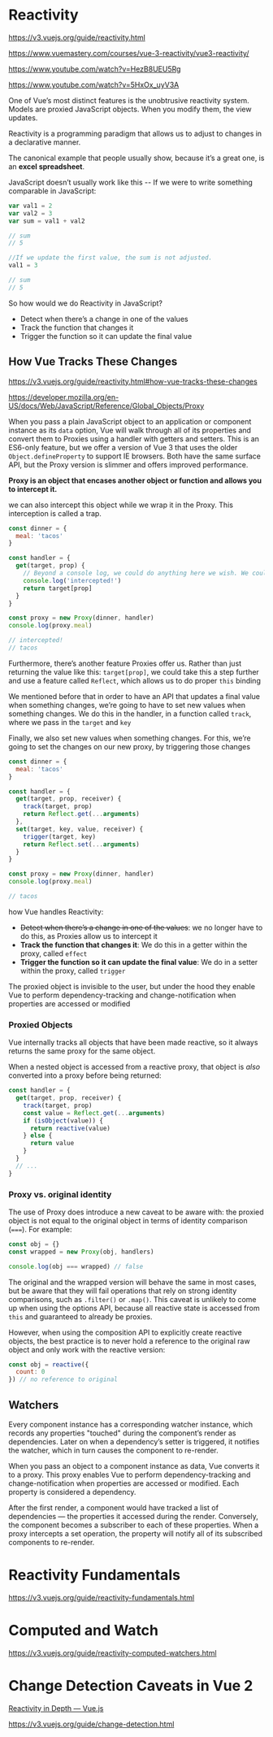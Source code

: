 # Reactivity

https://v3.vuejs.org/guide/reactivity.html

https://www.vuemastery.com/courses/vue-3-reactivity/vue3-reactivity/

https://www.youtube.com/watch?v=HezB8UEU5Rg

https://www.youtube.com/watch?v=5HxOx_uyV3A

One of Vue’s most distinct features is the unobtrusive reactivity system. Models are proxied JavaScript objects. When you modify them, the view updates.

Reactivity is a programming paradigm that allows us to adjust to changes in a declarative manner. 

The canonical example that people usually show, because it’s a great one, is an **excel spreadsheet**.

JavaScript doesn’t usually work like this -- If we were to write something comparable in JavaScript:

```js
var val1 = 2
var val2 = 3
var sum = val1 + val2

// sum
// 5

//If we update the first value, the sum is not adjusted.
val1 = 3

// sum
// 5
```

So how would we do Reactivity in JavaScript?

- Detect when there’s a change in one of the values
- Track the function that changes it
- Trigger the function so it can update the final value

## How Vue Tracks These Changes

https://v3.vuejs.org/guide/reactivity.html#how-vue-tracks-these-changes

https://developer.mozilla.org/en-US/docs/Web/JavaScript/Reference/Global_Objects/Proxy

When you pass a plain JavaScript object to an application or component instance as its `data` option, Vue will walk through all of its properties and convert them to Proxies using a handler with getters and setters. This is an ES6-only feature, but we offer a version of Vue 3 that uses the older `Object.defineProperty` to support IE browsers. Both have the same surface API, but the Proxy version is slimmer and offers improved performance.

**Proxy is an object that encases another object or function and allows you to intercept it.**

we can also intercept this object while we wrap it in the Proxy. This interception is called a trap.

```js
const dinner = {
  meal: 'tacos'
}

const handler = {
  get(target, prop) {
    // Beyond a console log, we could do anything here we wish. We could even not return the real value if we wanted to.
    console.log('intercepted!')
    return target[prop]
  }
}

const proxy = new Proxy(dinner, handler)
console.log(proxy.meal)

// intercepted!
// tacos
```

Furthermore, there’s another feature Proxies offer us. Rather than just returning the value like this: `target[prop]`, we could take this a step further and use a feature called `Reflect`, which allows us to do proper `this` binding

We mentioned before that in order to have an API that updates a final value when something changes, we’re going to have to set new values when something changes. We do this in the handler, in a function called `track`, where we pass in the `target` and `key`

Finally, we also set new values when something changes. For this, we’re going to set the changes on our new proxy, by triggering those changes

```js
const dinner = {
  meal: 'tacos'
}

const handler = {
  get(target, prop, receiver) {
    track(target, prop)
    return Reflect.get(...arguments)
  },
  set(target, key, value, receiver) {
    trigger(target, key)
    return Reflect.set(...arguments)
  }
}

const proxy = new Proxy(dinner, handler)
console.log(proxy.meal)

// tacos
```

how Vue handles Reactivity:

- ~~Detect when there’s a change in one of the values~~: we no longer have to do this, as Proxies allow us to intercept it
- **Track the function that changes it**: We do this in a getter within the proxy, called `effect`
- **Trigger the function so it can update the final value**: We do in a setter within the proxy, called `trigger`

The proxied object is invisible to the user, but under the hood they enable Vue to perform dependency-tracking and change-notification when properties are accessed or modified

### Proxied Objects

Vue internally tracks all objects that have been made reactive, so it always returns the same proxy for the same object.

When a nested object is accessed from a reactive proxy, that object is *also* converted into a proxy before being returned:

```js
const handler = {
  get(target, prop, receiver) {
    track(target, prop)
    const value = Reflect.get(...arguments)
    if (isObject(value)) {
      return reactive(value)
    } else {
      return value
    }
  }
  // ...
}
```

### Proxy vs. original identity

The use of Proxy does introduce a new caveat to be aware with: the proxied object is not equal to the original object in terms of identity comparison (`===`). For example:

```js
const obj = {}
const wrapped = new Proxy(obj, handlers)

console.log(obj === wrapped) // false
```

The original and the wrapped version will behave the same in most cases, but be aware that they will fail operations that rely on strong identity comparisons, such as `.filter()` or `.map()`. This caveat is unlikely to come up when using the options API, because all reactive state is accessed from `this` and guaranteed to already be proxies.

However, when using the composition API to explicitly create reactive objects, the best practice is to never hold a reference to the original raw object and only work with the reactive version:

```js
const obj = reactive({
  count: 0
}) // no reference to original
```

## Watchers

Every component instance has a corresponding watcher instance, which records any properties "touched" during the component’s render as dependencies. Later on when a dependency’s setter is triggered, it notifies the watcher, which in turn causes the component to re-render.

When you pass an object to a component instance as data, Vue converts it to a proxy. This proxy enables Vue to perform dependency-tracking and change-notification when properties are accessed or modified. Each property is considered a dependency.

After the first render, a component would have tracked a list of dependencies — the properties it accessed during the render. Conversely, the component becomes a subscriber to each of these properties. When a proxy intercepts a set operation, the property will notify all of its subscribed components to re-render.

# Reactivity Fundamentals

https://v3.vuejs.org/guide/reactivity-fundamentals.html

# Computed and Watch

https://v3.vuejs.org/guide/reactivity-computed-watchers.html

# Change Detection Caveats in Vue 2

[Reactivity in Depth — Vue.js](https://vuejs.org/v2/guide/reactivity.html)

https://v3.vuejs.org/guide/change-detection.html